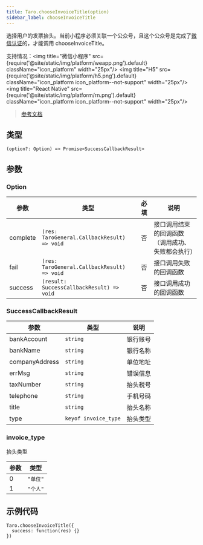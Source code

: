 ```yaml
---
title: Taro.chooseInvoiceTitle(option)
sidebar_label: chooseInvoiceTitle
---
```


选择用户的发票抬头。当前小程序必须关联一个公众号，且这个公众号是完成了[微信认证](https://mp.weixin.qq.com/wiki?t=resource/res_main&id=mp1496554031_RD4xe)的，才能调用 chooseInvoiceTitle。

支持情况：<img title="微信小程序" src={require('@site/static/img/platform/weapp.png').default} className="icon_platform" width="25px"/> <img title="H5" src={require('@site/static/img/platform/h5.png').default} className="icon_platform icon_platform--not-support" width="25px"/> <img title="React Native" src={require('@site/static/img/platform/rn.png').default} className="icon_platform icon_platform--not-support" width="25px"/>

> [参考文档](https://developers.weixin.qq.com/miniprogram/dev/api/open-api/invoice/wx.chooseInvoiceTitle.html)

## 类型

```tsx
(option?: Option) => Promise<SuccessCallbackResult>
```

## 参数

### Option

| 参数 | 类型 | 必填 | 说明 |
| --- | --- | :---: | --- |
| complete | `(res: TaroGeneral.CallbackResult) => void` | 否 | 接口调用结束的回调函数（调用成功、失败都会执行） |
| fail | `(res: TaroGeneral.CallbackResult) => void` | 否 | 接口调用失败的回调函数 |
| success | `(result: SuccessCallbackResult) => void` | 否 | 接口调用成功的回调函数 |

### SuccessCallbackResult

| 参数 | 类型 | 说明 |
| --- | --- | --- |
| bankAccount | `string` | 银行账号 |
| bankName | `string` | 银行名称 |
| companyAddress | `string` | 单位地址 |
| errMsg | `string` | 错误信息 |
| taxNumber | `string` | 抬头税号 |
| telephone | `string` | 手机号码 |
| title | `string` | 抬头名称 |
| type | `keyof invoice_type` | 抬头类型 |

### invoice_type

抬头类型

| 参数 | 类型 |
| --- | --- |
| 0 | `"单位"` |
| 1 | `"个人"` |

## 示例代码

```tsx
Taro.chooseInvoiceTitle({
  success: function(res) {}
})
```
